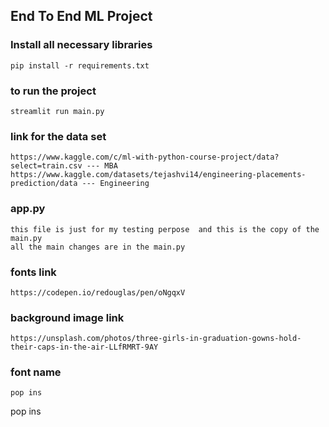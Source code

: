 ## End To End ML Project

### Install all necessary libraries
```
pip install -r requirements.txt
```

### to run the project 
```
streamlit run main.py
```

### link for the data set 
```
https://www.kaggle.com/c/ml-with-python-course-project/data?select=train.csv --- MBA
https://www.kaggle.com/datasets/tejashvi14/engineering-placements-prediction/data --- Engineering
```

### app.py
```
this file is just for my testing perpose  and this is the copy of the main.py 
all the main changes are in the main.py
```

### fonts link 
```
https://codepen.io/redouglas/pen/oNgqxV
```
### background image link  
```
https://unsplash.com/photos/three-girls-in-graduation-gowns-hold-their-caps-in-the-air-LLfRMRT-9AY
```

### font name 
```
pop ins 
```


pop ins 


